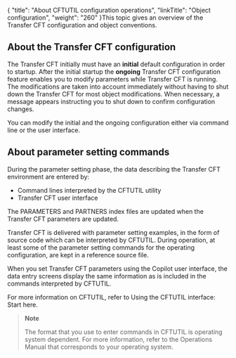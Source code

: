 {
    "title": "About CFTUTIL configuration operations",
    "linkTitle": "Object configuration",
    "weight": "260"
}This topic
gives an overview of the Transfer CFT configuration and object conventions.

## About the Transfer CFT configuration

The Transfer CFT initially must have an ******initial******
default configuration in order to startup. After the initial startup the
******ongoing****** Transfer
CFT configuration feature enables you to modify parameters while Transfer
CFT is running. The modifications are taken into account immediately without
having to shut down the Transfer CFT for most object modifications. When
necessary, a message appears instructing you to shut down to confirm configuration
changes.

You can modify the initial and the ongoing configuration either via
command line or the user interface.

<span id="About_parameter_setting_commands"></span>

## About parameter setting commands

During the parameter setting phase, the data describing the Transfer
CFT environment are entered by:

- Command lines interpreted
    by the CFTUTIL utility
- Transfer CFT user interface

The PARAMETERS and PARTNERS index files are updated when the Transfer
CFT parameters are updated.

Transfer CFT is delivered with parameter setting examples, in the form
of source code which can be interpreted by CFTUTIL. During operation,
at least some of the parameter setting commands for the operating configuration,
are kept in a reference source file.

When you set Transfer CFT parameters using the Copilot user interface,
the data entry screens display the same information as is included in
the commands interpreted by CFTUTIL.

For more information on CFTUTIL, refer to Using the CFTUTIL interface:
Start here.

> **Note**
>
> The format that you use to enter commands in CFTUTIL is operating
> system dependent. For more information, refer to the Operations Manual
> that corresponds to your operating system.

 
